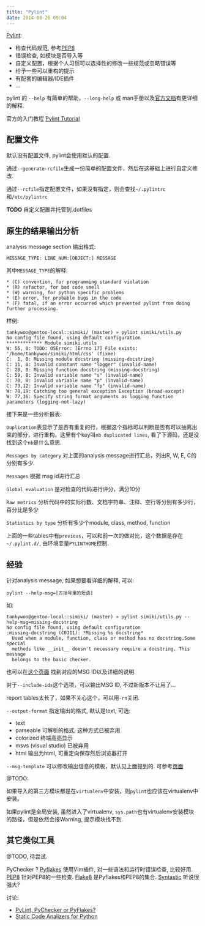 ```yaml
---
title: "Pylint"
date: 2014-08-26 09:04
---
```


[Pylint](http://www.pylint.org):

* 检查代码规范, 参考[PEP8](http://legacy.python.org/dev/peps/pep-0008/)
* 错误检查, 如模块是否导入等
* 自定义配置，根据个人习惯可以选择性的修改一些规范或忽略错误等
* 给予一些可以重构的提示
* 有配套的编辑器/IDE插件
* ...

pylint 的 `--help` 有简单的帮助，`--long-help` 或 man手册以及[官方文档](http://docs.pylint.org/)有更详细的解释.

官方的入门教程 [Pylint Tutorial](http://docs.pylint.org/tutorial.html)

## 配置文件 ##

默认没有配置文件, pylint会使用默认的配置.

通过`--generate-rcfile`生成一份简单的配置文件，然后在这基础上进行自定义修改.

通过`--rcfile`指定配置文件，如果没有指定，则会查找`~/.pylintrc`和`/etc/pylintrc`

**TODO** 自定义配置并托管到.dotfiles

## 原生的结果输出分析 ##

analysis message section 输出格式:

    MESSAGE_TYPE: LINE_NUM:[OBJECT:] MESSAGE

其中`MESSAGE_TYPE`的解释:

    * (C) convention, for programming standard violation
    * (R) refactor, for bad code smell
    * (W) warning, for python specific problems
    * (E) error, for probable bugs in the code
    * (F) fatal, if an error occurred which prevented pylint from doing further processing.

样例:

    tankywoo@gentoo-local::simiki/ (master) » pylint simiki/utils.py
    No config file found, using default configuration
    ************* Module simiki.utils
    W: 55, 0: TODO: OSError: [Errno 17] File exists: '/home/tankywoo/simiki/html/css' (fixme)
    C:  1, 0: Missing module docstring (missing-docstring)
    C: 11, 0: Invalid constant name "logger" (invalid-name)
    C: 28, 0: Missing function docstring (missing-docstring)
    C: 59, 8: Invalid variable name "s" (invalid-name)
    C: 70, 8: Invalid variable name "p" (invalid-name)
    C: 73,12: Invalid variable name "fp" (invalid-name)
    W: 78,19: Catching too general exception Exception (broad-except)
    W: 77,16: Specify string format arguments as logging function parameters (logging-not-lazy)


接下来是一些分析报表:

`Duplication`表显示了是否有重复的行，根据这个指标可以判断是否有可以抽离出来的部分，进行重构。这里有个key叫`nb duplicated lines`, 看了下源码，还是没找到这个`nb`是什么意思.

`Messages by category` 对上面的analysis message进行汇总，列出R, W, E, C的分别有多少.

`Messages` 根据 msg id进行汇总

`Global evaluation` 是对检查的代码进行评分，满分10分

`Raw metrics` 分析代码中的实际行数、文档字符串、注释、空行等分别有多少行，百分比是多少

`Statistics by type` 分析有多少个module, class, method, function

上面的一些tables中有`previous`，可以和前一次的做对比，这个数据是存在`~/.pylint.d/`, 由环境变量`PYLINTHOME`控制.

## 经验 ##

针对analysis message, 如果想要看详细的解释, 可以:

    pylint --help-msg=[方括号里的短语]

如:

    tankywoo@gentoo-local::simiki/ (master) » pylint simiki/utils.py --help-msg=missing-docstring
    No config file found, using default configuration
    :missing-docstring (C0111): *Missing %s docstring*
      Used when a module, function, class or method has no docstring.Some special
      methods like __init__ doesn't necessary require a docstring. This message
      belongs to the basic checker.

也可以在[这个页面](http://pylint-messages.wikidot.com/all-messages) 找到对应的MSG ID以及详细的说明.

对于`--include-ids`这个选项，可以输出MSG ID, 不过新版本不让用了...

report tables太长了，如果不关心这个，可以用`-rn`关闭.

`--output-format` 指定输出的格式, 默认是text, 可选:

* text
* parseable 可解析的格式, 这种方式已被弃用
* colorized 终端高亮显示
* msvs (visual studio) 已被弃用
* html 输出为html, 可重定向保存然后浏览器打开

`--msg-template` 可以修改输出信息的模板，默认见上面提到的. 可参考[页面](http://docs.pylint.org/output.html)

@TODO:

如果导入的第三方模块都是在`virtualenv`中安装，则`pylint`也应该在virtualenv中安装。

如果pylint是全局安装, 虽然进入了virtualenv, `sys.path`也有virtualenv安装模块的路径，但是依然会报Warning, 提示模块找不到.

## 其它类似工具 ##

@TODO, 待尝试.

PyChecker ?
[Pyflakes](https://pypi.python.org/pypi/pyflakes) 使用Vim插件, 对一些语法和运行时错误检查, 比较好用.
[PEP8](https://pypi.python.org/pypi/pep8) 针对PEP8的一些检查.
[Flake8](https://pypi.python.org/pypi/flake8) 是Pyflakes和PEP8的集合.
[Syntastic](https://github.com/scrooloose/syntastic) 听说很强大?

讨论:

* [PyLint, PyChecker or PyFlakes?](http://stackoverflow.com/questions/1428872/pylint-pychecker-or-pyflakes)
* [Static Code Analizers for Python](http://doughellmann.com/2008/03/01/static-code-analizers-for-python.html)
